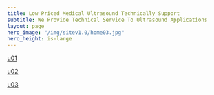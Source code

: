 ```yaml
---
title: Low Priced Medical Ultrasound Technically Support
subtitle: We Provide Technical Service To Ultrasound Applications
layout: page
hero_image: "/img/sitev1.0/home03.jpg"
hero_height: is-large
---
```


[u01](/img/ultrasound01.jpeg)

[u02](/img/ultrasound02.jpeg)

[u03](/img/ultrasound03.jpeg)
